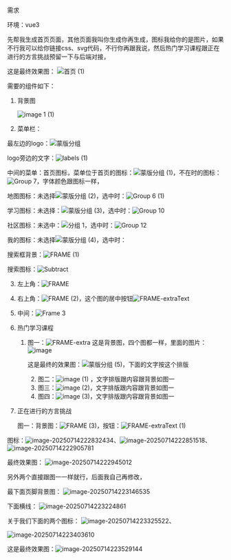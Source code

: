 需求

环境：vue3

先帮我生成首页页面，其他页面我叫你生成你再生成，图标我给你的是图片，如果不行我可以给你链接css、svg代码，不行你再跟我说，然后热门学习课程跟正在进行的方言挑战预留一下与后端对接，



这是最终效果图：
![首页 (1)](./images/%E9%A6%96%E9%A1%B5%20(1).png)



需要的组件如下：

1. 背景图

   ![image 1 (1)](./images/image%201%20(1).png)

2.  菜单栏：

最左边的logo：![蒙版分组](./images/%E8%92%99%E7%89%88%E5%88%86%E7%BB%84.png)

logo旁边的文字：![labels (1)](./images/labels%20(1).png)

中间的菜单：首页图标，菜单位于首页的图标：![蒙版分组 (1)](./images/%E8%92%99%E7%89%88%E5%88%86%E7%BB%84%20(1).png)，不在时的图标：![Group 7](./images/Group%207.png)，字体颜色跟图标一样，

地图图标：未选择![蒙版分组 (2)](./images/%E8%92%99%E7%89%88%E5%88%86%E7%BB%84%20(2).png)，选中时：![Group 6 (1)](./images/Group%206%20(1).png)

学习图标：未选择：![蒙版分组 (3)](./images/%E8%92%99%E7%89%88%E5%88%86%E7%BB%84%20(3).png)，选中时：![Group 10](./images/Group%2010.png)

社区图标：未选中：![分组 1](./images/%E5%88%86%E7%BB%84%201.png)，选中时：![Group 12](./images/Group%2012.png)

我的图标：未选择![蒙版分组 (4)](./images/%E8%92%99%E7%89%88%E5%88%86%E7%BB%84%20(4).png)，选中时：

搜索框背景：![FRAME (1)](./images/FRAME%20(1).png)

搜索图标：![Subtract](./images/Subtract.png)

3. 左上角：![FRAME](./images/FRAME.png)
4. 右上角：![FRAME (2)](./images/FRAME%20(2).png)，这个图的居中按钮![FRAME-extraText](./images/FRAME-extraText.png)

5. 中间：![Frame 3](./images/Frame%203.png)

6. 热门学习课程

   1. 图一：![FRAME-extra](./images/FRAME-extra.png)
      这是背景图，四个图都一样，里面的图片：![image](./images/image.png)

      这是最终的效果图：![蒙版分组 (5)](./images/%E8%92%99%E7%89%88%E5%88%86%E7%BB%84%20(5).png)，下面的文字按这个排版

      2. 图二：![image (1)](./images/image%20(1).png)
         ，文字排版跟内容跟背景如图一
      3. 图三：![image (2)](./images/image%20(2).png)，文字排版跟内容跟背景如图一
      4. 图四：![image (3)](./images/image%20(3).png)，文字排版跟内容跟背景如图一

7. 正在进行的方言挑战

   图一：背景图：![FRAME (3)](./images/FRAME%20(3).png)，按钮：![FRAME-extraText (1)](./images/FRAME-extraText%20(1).png)

   

图标：![image-20250714222832434](./images/image-20250714222832434.png)、![image-20250714222851518](./images/image-20250714222851518.png)、![image-20250714222905781](./images/image-20250714222905781.png)

最终效果图：
![image-20250714222945012](./images/image-20250714222945012.png)

另外两个直接跟图一一样就行，后面我自己再修改，

最下面页脚背景图：
![image-20250714223146535](./images/image-20250714223146535.png)

下面横线：
![image-20250714223224861](./images/image-20250714223224861.png)

关于我们下面的两个图标：
![image-20250714223325522](./images/image-20250714223325522.png)、

![image-20250714223403610](./images/image-20250714223403610.png)

这是最终效果图：![image-20250714223529144](./images/image-20250714223529144.png)

